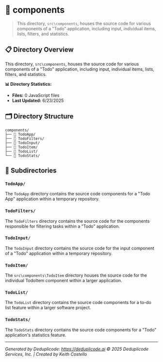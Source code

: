 # 📁 components

> This directory, `src\components`, houses the source code for various components of a "Todo" application, including input, individual items, lists, filters, and statistics.

## 📋 Directory Overview

This directory, `src\components`, houses the source code for various components of a "Todo" application, including input, individual items, lists, filters, and statistics.

**📊 Directory Statistics:**
- **Files:** 0 JavaScript files
- **Last Updated:** 6/23/2025

## 🗂 Directory Structure

```
components/
├── 📁 TodoApp/
├── 📁 TodoFilters/
├── 📁 TodoInput/
├── 📁 TodoItem/
├── 📁 TodoList/
└── 📁 TodoStats/
```

## 📁 Subdirectories

### `TodoApp/`
The `TodoApp` directory contains the source code components for a "Todo App" application within a temporary repository.

### `TodoFilters/`
The `TodoFilters` directory contains the source code for the components responsible for filtering tasks within a "Todo" application.

### `TodoInput/`
The `TodoInput` directory contains the source code for the input component of a "Todo" application within a temporary repository.

### `TodoItem/`
The `src\components\TodoItem` directory houses the source code for the individual TodoItem component within a larger application.

### `TodoList/`
The `TodoList` directory contains the source code components for a to-do list feature within a larger software project.

### `TodoStats/`
The `TodoStats` directory contains the source code components for a "Todo" application's statistics feature.

---

*Generated by Deduplicode: https://deduplicode.ai*
*© 2025 Deduplicode Services, Inc. | Created by Keith Costello*
